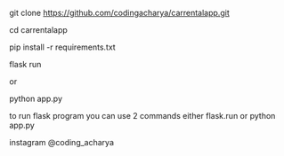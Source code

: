 git clone https://github.com/codingacharya/carrentalapp.git

cd carrentalapp

pip install -r requirements.txt

flask run


or


python app.py


to run flask program you can use 2 commands either flask.run or python app.py

instagram @coding_acharya
